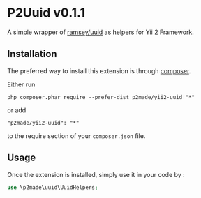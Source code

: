 P2Uuid v0.1.1
=============

A simple wrapper of [ramsey/uuid](https://github.com/ramsey/uuid) as helpers for Yii 2 Framework.

Installation
------------

The preferred way to install this extension is through [composer](http://getcomposer.org/download/).

Either run

```
php composer.phar require --prefer-dist p2made/yii2-uuid "*"
```

or add

```
"p2made/yii2-uuid": "*"
```

to the require section of your `composer.json` file.


Usage
-----

Once the extension is installed, simply use it in your code by  :

```php
use \p2made\uuid\UuidHelpers;
```
